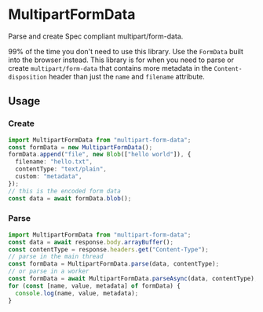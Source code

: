# MultipartFormData

Parse and create Spec compliant multipart/form-data.

99% of the time you don't need to use this library. Use the `FormData` built into the browser instead. This library is for when you need to parse or create `multipart/form-data` that contains more metadata in the `Content-disposition` header than just the `name` and `filename` attribute.

## Usage

### Create

```typescript
import MultipartFormData from "multipart-form-data";
const formData = new MultipartFormData();
formData.append("file", new Blob(["hello world"]), {
  filename: "hello.txt",
  contentType: "text/plain",
  custom: "metadata",
});
// this is the encoded form data
const data = await formData.blob();
```

### Parse

```typescript
import MultipartFormData from "multipart-form-data";
const data = await response.body.arrayBuffer();
const contentType = response.headers.get("Content-Type");
// parse in the main thread
const formData = MultipartFormData.parse(data, contentType);
// or parse in a worker
const formData = await MultipartFormData.parseAsync(data, contentType);
for (const [name, value, metadata] of formData) {
  console.log(name, value, metadata);
}
```
